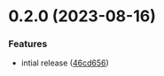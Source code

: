 # 0.2.0 (2023-08-16)


### Features

* intial release ([46cd656](https://github.com/hossainchisty/StoryLink-Client/commit/46cd6567ef29f667639996100c11d7792ed206a5))



